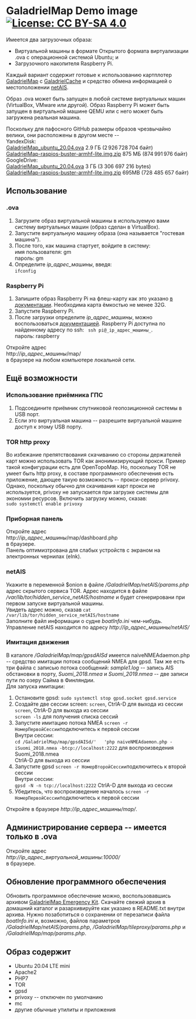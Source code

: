 # GaladrielMap Demo image [![License: CC BY-SA 4.0](https://img.shields.io/badge/License-CC%20BY--SA%204.0-lightgrey.svg)](https://creativecommons.org/licenses/by-sa/4.0/)

Имеется два загрузочных образа:

* Виртуальной машины в формате Открытого формата виртуализации .ova с операционной системой Ubuntu; и
* Загрузочного накопителя Raspberry Pi.

Каждый вариант содержит готовые к использованию картплотер [GaladrielMap](https://vladimirkalachikhin.github.io/Galadriel-map/README.ru-RU) с  [GaladrielCache](https://github.com/VladimirKalachikhin/Galadriel-cache/blob/master/README.ru-RU.md) и средство обмена информацией о местоположении [netAIS](https://github.com/VladimirKalachikhin/netAIS/blob/master/README.ru-RU.md).

Образ .ova может быть запущен в любой системе виртуальных машин (VirtualBox, VMware или другой). Образ Raspberry Pi может быть запущен в виртуальной машине QEMU или с него может быть загружена реальная машина.

Поскольку для пафосного GitHub размеры образов чрезвычайно велики, они расположены в другом месте --  
YandexDisk:  
[GaladrielMap_ubuntu_20.04.ova](https://is.gd/ZmMTBN) 2.9 ГБ (2 926 728 704 байт)  
[GaladrielMap-raspios-buster-armhf-lite.img.zip](https://is.gd/Tan6ZB) 875 МБ (874 991 976 байт)
GoogleDrive:  
[GaladrielMap_ubuntu_20.04.ova](https://is.gd/pFC31t) 3 ГБ (3 306 697 216 bytes)  
[GaladrielMap-raspios-buster-armhf-lite.img.zip](https://is.gd/PYDPqJ)  695MB (728 485 657 байт)  

## Использование
### .ova 
1. Загрузите образ виртуальной машины в используемую вами систему виртуальных машин (образ сделан в VirtualBox).
2. Запустите виртуальную машину образа (она называется "гостевая машина").
3. После того, как машина стартует, войдите в систему:  
имя пользователя: gm  
пароль: gm
4. Определите _ip_адрес_машины_, введя:  
`ifconfig`

### Raspberry Pi
1. Запишите образ Raspberry Pi на флеш-карту как это указано [в документации](https://www.raspberrypi.org/documentation/installation/installing-images/README.md). Необходима карта ёмкостью не менее 32G.
2. Запустите Raspberry Pi.
3. После загрузки определите _ip_адрес_машины_, можно воспользоваться [документацией](https://www.raspberrypi.org/documentation/remote-access/ip-address.md). Raspberry Pi доступна по найденному адресу по ssh:  ` ssh pi@_ip_адрес_машины_`.  
пароль: raspberry


Откройте адрес  
http://_ip_адрес_машины_/map/  
в браузере на любом компьютере локальной сети.

## Ещё возможности
### Использование приёмника ГПС
1. Подсоедините приёмник спутниковой геопозиционной системы в USB порт.
2. Если это виртуальная машина -- разрешите виртуальной машине доступ к этому USB порту.

### TOR http proxy
Во избежание препятствования скачиванию со стороны держателей карт можно использовать TOR как анонимизирующий прокси. Пример такой конфигурации есть для OpenTopoMap. Но, поскольку TOR не умеет быть http proxy, в составе программного обеспечения есть приложение, дающее такую возможность -- прокси-сервер privoxy. Однако, поскольку обычно для скачивания карт прокси не используется, privoxy не запускается при загрузке системы для экономии ресурсов. Включить загрузку можно, сказав:  
`sudo systemctl enable privoxy`

### Приборная панель
Откройте адрес  
http://_ip_адрес_машины_/map/dashboard.php  
в браузере.  
Панель оптимизтрована для слабых устройств с экраном на электронных чернилах (eInk).

### netAIS
Укажите в переменной $onion в файле _/GaladrielMap/netAIS/params.php_ адрес скрытого сервиса TOR. Адрес находится в файле _/var/lib/tor/hidden_service_netAIS/hostname_ и будет сгенерировани при первом запуске виртуальной машины.  
Увидеть адрес можно, сказав `cat /var/lib/tor/hidden_service_netAIS/hostname`  
Заполните файл информации о судне _boatInfo.ini_ чем-нибудь.  
Управление netAIS находится по адресу _http://_ip_адрес_машины_/netAIS/_

### Имитация движения
В каталоге _/GaladrielMap/map/gpsdAISd_ имеется naiveNMEAdaemon.php -- средство имитации потока сообщений NMEA для gpsd. Там же есть три файла с записью потока сообщений: _sample1.log_ -- запись AIS обстановки в порту, _Suomi_2018.nmea_ и _Suomi_2019.nmea_ -- две записи пути по озеру Сайма в Финляндии.  
Для запуска имитации:  
1. Остановите gpsd:
`sudo systemctl stop gpsd.socket gpsd.service`
2. Создайте две сессии screen:
`screen`, CtrlA-D для выхода из сессии  
`screen`, CtrlA-D для выхода из сессии  
`screen -ls` для получения списка сессий
3. Запустите имитацию потока NMEA 
`screen -r НомерПервойСессии`подключитесь к первой сессии  
Внутри сессии:  
`cd /GaladrielMap/map/gpsdAISd/'  
'php naiveNMEAdaemon.php -iSuomi_2018.nmea -btcp://localhost:2222` для воспроизведения Suomi_2018.nmea  
CtrlA-D для выхода из сессии
4. Запустите gpsd
`screen -r НомерВторойСессии`подключитесь к второй сессии  
Внутри сессии:  
`gpsd -N -n tcp://localhost:2222`
CtrlA-D для выхода из сессии
5. Убедитесь, что воспроизведение началось
`screen -r НомерПервойСессии`подключитесь к первой сессии  

Откройте в браузере _http://_ip_адрес_машины_/map/_.

## Администрирование сервера -- имеется только в .ova
Откройте адрес  
_http://_ip_адрес_виртуальной_машины_:10000/_  
в браузере.

## Обновление программного обеспечения
Обновить программное обеспечение можно, воспользовавшись архивом [GaladrielMap Emergency Kit](https://github.com/VladimirKalachikhin/Galadriel-map/tree/master/emergencykit). Скачайте свежий архив в домашний каталог и разархивируйте как указано в README.txt внутри архива. Нужно позаботиться о сохранении от перезаписи файла _boatInfo.ini_ и, возможно, файлов параметров _/GaladrielMap/netAIS/params.php_, _/GaladrielMap/tileproxy/params.php_ и _/GaladrielMap/map/params.php_.

## Образ содержит
* Ubuntu 20.04 LTE mini 
* Apache2
* PHP7
* TOR
* gpsd
* privoxy -- отключен по умолчанию
* mc
* другие обычные утилиты и приложения